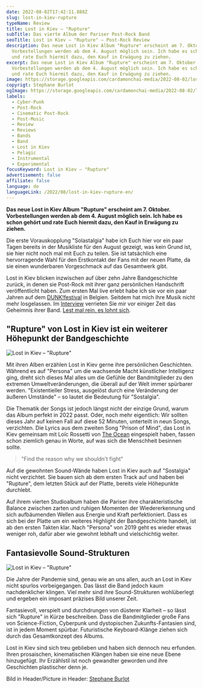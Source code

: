 ```yaml
---
date: 2022-08-02T17:42:11.888Z
slug: lost-in-kiev-rupture
typeName: Review
title: Lost in Kiev – "Rupture"
subTitle: Das vierte Album der Pariser Post-Rock Band
seoTitle: Lost in Kiev – "Rupture" – Post-Rock Review
description: Das neue Lost in Kiev Album "Rupture" erscheint am 7. Oktober.
  Vorbestellungen werden ab dem 4. August möglich sein. Ich habe es schon gehört
  und rate Euch hiermit dazu, den Kauf in Erwägung zu ziehen.
excerpt: Das neue Lost in Kiev Album "Rupture" erscheint am 7. Oktober.
  Vorbestellungen werden ab dem 4. August möglich sein. Ich habe es schon gehört
  und rate Euch hiermit dazu, den Kauf in Erwägung zu ziehen.
image: https://storage.googleapis.com/cardamonchai-media/2022-08-02/lost-in-kiev-stephane-burlot-jpeg-imagine-282828_42454a_1440_958/640.webp
copyrigt: Stephane Burlot
ogImage: https://storage.googleapis.com/cardamonchai-media/2022-08-02/lost-in-kiev-rupture-picture-by-stephane-burlot-jpeg-imagine-282828_414449_1200_628/640.webp
labels:
  - Cyber-Punk
  - Post-Rock
  - Cinematic Post-Rock
  - Post-Music
  - Review
  - Reviews
  - Bands
  - Band
  - Lost in Kiev
  - Pelagic
  - Instrumental
  - Experimental
focusKeyword: Lost in Kiev – "Rupture"
advertisement: false
affiliate: false
language: de
languageLink: /2022/08/lost-in-kiev-rupture-en/
---
```

**Das neue Lost in Kiev Album "Rupture" erscheint am 7. Oktober. Vorbestellungen werden ab dem 4. August möglich sein. Ich habe es schon gehört und rate Euch hiermit dazu, den Kauf in Erwägung zu ziehen.**

Die erste Vorauskopplung "Solastalgia" habe ich Euch hier vor ein paar Tagen bereits in der Musikliste für den August gezeigt, was kein Grund ist, sie hier nicht noch mal mit Euch zu teilen. Sie ist tatsächlich eine hervorragende Wahl für den Erstkontakt der Fans mit der neuen Platte, da sie einen wunderbaren Vorgeschmack auf das Gesamtwerk gibt.

Lost in Kiev blicken inzwischen auf über zehn Jahre Bandgeschichte zurück, in denen sie Post-Rock mit ihrer ganz persönlichen Handschrift veröffentlicht haben. Zum ersten Mal live erlebt habe ich sie vor ein paar Jahren auf dem [DUNK!festival](/tag/dunk-festival) in Belgien. Seitdem hat mich ihre Musik nicht mehr losgelassen. Im [Interview](/2020/07/lost-in-kiev-interview/) verrieten Sie mir vor einiger Zeit das Geheimnis ihrer Band. [Lest mal rein, es lohnt sich](/2020/07/lost-in-kiev-interview/).

## "Rupture" von Lost in Kiev ist ein weiterer Höhepunkt der Bandgeschichte

![Lost in Kiev – "Rupture"](https://storage.googleapis.com/cardamonchai-media/2022-08-02/lost-in-kiev-rupture-jpeg-imagine-080808_4b4b4b_440_440/640.webp "Lost in Kiev – \"Rupture\"")

Mit ihren Alben erzählen Lost in Kiev gerne ihre persönlichen Geschichten. Während es auf "Persona" um die wachsende Macht künstlicher Intelligenz ging, dreht sich dieses Mal alles um die Gefühle der Bandmitglieder zu den extremen Umweltveränderungen, die überall auf der Welt immer spürbarer werden. "Existentieller Stress, ausgelöst durch eine Veränderung der äußeren Umstände" – so lautet die Bedeutung für "Sostalgia".

Die Thematik der Songs ist jedoch längst nicht der einzige Grund, warum das Album perfekt in 2022 passt. Oder, noch mehr eigentlich: Wir sollten dieses Jahr auf keinen Fall auf diese 52 Minuten, unterteilt in neun Songs, verzichten. Die Lyrics aus dem zweiten Song "Prison of Mind", das Lost in Kiev gemeinsam mit Loïc Rossetti von [The Ocean](/2020/09/the-ocean-robin-staps-interview/) eingespielt haben, fassen schon ziemlich genau in Worte, auf was sich die Menschheit besinnen sollte.

> "Find the reason why we shouldn't fight"

Auf die gewohnten Sound-Wände haben Lost in Kiev auch auf "Sostalgia" nicht verzichtet. Sie bauen sich ab dem ersten Track auf und haben bei "Rupture", dem letzten Stück auf der Platte, bereits viele Höhepunkte durchlebt.

Auf ihrem vierten Studioalbum haben die Pariser ihre charakteristische Balance zwischen zarten und ruhigen Momenten der Wiedererkennung und sich aufbäumenden Wellen aus Energie und Kraft perfektioniert. Dass es sich bei der Platte um ein weiteres Highlight der Bandgeschichte handelt, ist ab den ersten Takten klar. Nach "Persona" von 2019 geht es wieder etwas weniger roh, dafür aber wie gewohnt lebhaft und vielschichtig weiter.

## Fantasievolle Sound-Strukturen

![Lost in Kiev – "Rupture"](https://storage.googleapis.com/cardamonchai-media/2022-08-02/lost-in-kiev-rupture-2-png-imagine-f8f8f8_b8b8b3_800_800/640.webp "Lost in Kiev – \"Rupture\"")

Die Jahre der Pandemie sind, genau wie an uns allen, auch an Lost in Kiev nicht spurlos vorbeigegangen. Das lässt die Band jedoch kaum nachdenklicher klingen. Viel mehr sind ihre Sound-Strukturen wohlüberlegt und ergeben ein imposant präzises Bild unserer Zeit.

Fantasievoll, verspielt und durchdrungen von düsterer Klarheit – so lässt sich "Rupture" in Kürze beschreiben. Dass die Bandmitglieder große Fans von Science-Fiction, Cyberpunk und dystopischen Zukunfts-Fantasien sind, ist in jedem Moment spürbar. Futuristische Keyboard-Klänge ziehen sich durch das Gesamtkonzept des Albums.

Lost in Kiev sind sich treu geblieben und haben sich dennoch neu erfunden. Ihren prosaischen, kinematischen Klängen haben sie eine neue Ebene hinzugefügt. Ihr Erzählstil ist noch gewandter geworden und ihre Geschichten plastischer denn je.

<YouTube id="LbL7kZzlpcg" />

Bild in Header/Picture in Header: [Stephane Burlot](https://hanslucas.com/sburlot/photo)